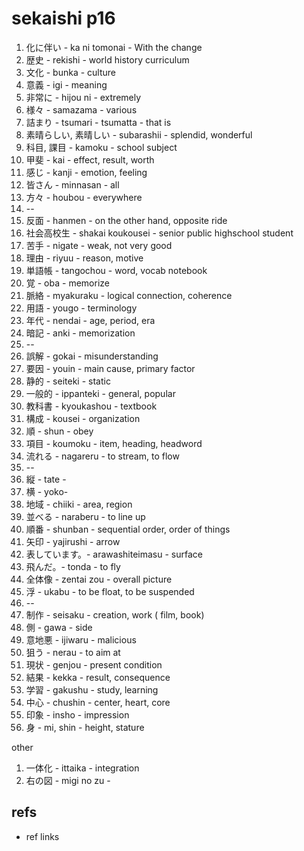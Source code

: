 # sekaishi p16

1. 化に伴い - ka ni tomonai - With the change
3. 歴史 - rekishi - world history curriculum
4. 文化 - bunka - culture
5. 意義 - igi - meaning
6. 非常に - hijou ni - extremely
7. 様々 - samazama - various
8. 詰まり - tsumari - tsumatta - that is
9. 素晴らしい, 素晴しい - subarashii - splendid, wonderful
10. 科目, 課目 - kamoku - school subject
11. 甲斐 - kai - effect, result, worth
12. 感じ - kanji - emotion, feeling
13. 皆さん - minnasan - all
14. 方々 - houbou - everywhere
14. --
1. 反面 - hanmen - on the other hand, opposite ride
16. 社会高校生 - shakai koukousei - senior public highschool student
17. 苦手 - nigate - weak, not very good
18. 理由 - riyuu - reason, motive
19. 単語帳 - tangochou - word, vocab notebook
20. 覚 - oba - memorize
21. 脈絡 - myakuraku - logical connection, coherence
22. 用語 - yougo - terminology
23. 年代 - nendai - age, period, era
24. 暗記 - anki - memorization
25. --
26. 誤解 - gokai - misunderstanding
27. 要因 - youin - main cause, primary factor
28. 静的 - seiteki - static
29. 一般的 - ippanteki - general, popular
30. 教科書 - kyoukashou - textbook
31. 構成 - kousei - organization
32. 順 - shun - obey
33. 項目 - koumoku - item, heading, headword
34. 流れる - nagareru - to stream, to flow
35. --
36. 縦 - tate - 
37. 横 - yoko-
38. 地域 - chiiki - area, region
39. 並べる - naraberu - to line up
40. 順番 - shunban - sequential order, order of things
41. 矢印 - yajirushi - arrow
42. 表しています。- arawashiteimasu - surface
43. 飛んだ。- tonda - to fly
44. 全体像 - zentai zou - overall picture
45. 浮 - ukabu - to be float, to be suspended
46. --
47. 制作 - seisaku - creation, work ( film, book)
48. 側 - gawa - side
49. 意地悪 - ijiwaru - malicious
50. 狙う - nerau - to aim at
51. 現状 - genjou - present condition
52. 結果 - kekka - result, consequence
53. 学習 - gakushu - study, learning
54. 中心 - chushin - center, heart, core
55. 印象 - insho - impression
56. 身 - mi, shin - height, stature

other

1. 一体化 - ittaika - integration
2. 右の図 - migi no zu - 

## refs

- ref links
